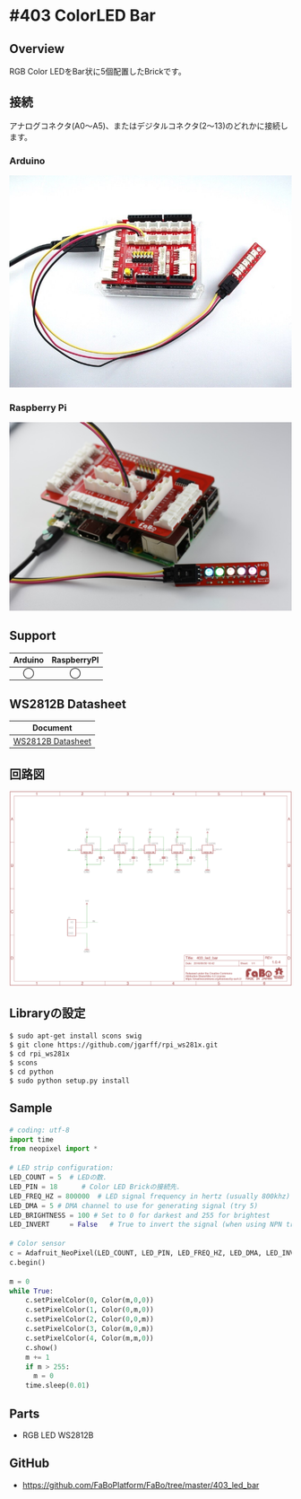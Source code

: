 # #403 ColorLED Bar

[](../img/400_led/product/403.jpg)
<!--COLORME-->

## Overview
RGB Color LEDをBar状に5個配置したBrickです。

## 接続
アナログコネクタ(A0〜A5)、またはデジタルコネクタ(2〜13)のどれかに接続します。

### Arduino
![](../img/400_led/connect/403_ledbar_connect.jpg)
### Raspberry Pi
![](../img/400_led/connect/403_connect_with_rasppi.jpg)

## Support
|Arduino|RaspberryPI|
|:--:|:--:|
|◯|◯|

## WS2812B Datasheet
|Document|
|--|
|[WS2812B Datasheet](http://www.adafruit.com/datasheets/WS2812B.pdf)|

## 回路図
![](../img/400_led/schematic/403_led_bar.png)

## Libraryの設定

```
$ sudo apt-get install scons swig
$ git clone https://github.com/jgarff/rpi_ws281x.git
$ cd rpi_ws281x
$ scons
$ cd python
$ sudo python setup.py install
```

## Sample

```python
# coding: utf-8
import time
from neopixel import *

# LED strip configuration:
LED_COUNT = 5  # LEDの数.
LED_PIN = 18      # Color LED Brickの接続先.
LED_FREQ_HZ = 800000  # LED signal frequency in hertz (usually 800khz)
LED_DMA = 5 # DMA channel to use for generating signal (try 5)
LED_BRIGHTNESS = 100 # Set to 0 for darkest and 255 for brightest
LED_INVERT     = False   # True to invert the signal (when using NPN transistor level shift)

# Color sensor
c = Adafruit_NeoPixel(LED_COUNT, LED_PIN, LED_FREQ_HZ, LED_DMA, LED_INVERT, LED_BRIGHTNESS)
c.begin()

m = 0
while True:
    c.setPixelColor(0, Color(m,0,0)) 
    c.setPixelColor(1, Color(0,m,0)) 
    c.setPixelColor(2, Color(0,0,m)) 
    c.setPixelColor(3, Color(m,0,m)) 
    c.setPixelColor(4, Color(m,m,0)) 
    c.show()
    m += 1
    if m > 255:
      m = 0
    time.sleep(0.01)
```

## Parts
- RGB LED WS2812B

## GitHub
- https://github.com/FaBoPlatform/FaBo/tree/master/403_led_bar

